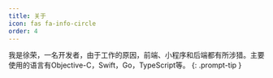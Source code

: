 ```yaml
---
title: 关于
icon: fas fa-info-circle
order: 4
---
```


我是徐荣，一名开发者，由于工作的原因，前端、小程序和后端都有所涉猎。主要使用的语言有Objective-C，Swift，Go，TypeScript等。
{: .prompt-tip }
